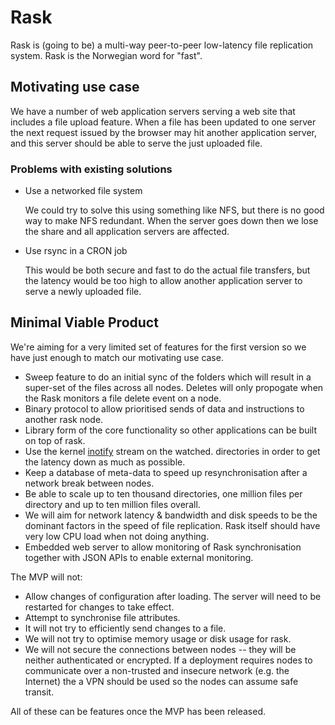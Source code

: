 # Rask #

Rask is (going to be) a multi-way peer-to-peer low-latency file replication system. Rask is the Norwegian word for "fast".


## Motivating use case ##

We have a number of web application servers serving a web site that includes a file upload feature. When a file has been updated to one server the next request issued by the browser may hit another application server, and this server should be able to serve the just uploaded file.

### Problems with existing solutions ###

* Use a networked file system

    We could try to solve this using something like NFS, but there is no good way to make NFS redundant. When the server goes down then we lose the share and all application servers are affected.
    
* Use rsync in a CRON job

    This would be both secure and fast to do the actual file transfers, but the latency would be too high to allow another application server to serve a newly uploaded file.
    
## Minimal Viable Product ##

We're aiming for a very limited set of features for the first version so we have just enough to match our motivating use case.

* Sweep feature to do an initial sync of the folders which will result in a super-set of the files across all nodes. Deletes will only propogate when the Rask monitors a file delete event on a node.
* Binary protocol to allow prioritised sends of data and instructions to another rask node.
* Library form of the core functionality so other applications can be built on top of rask.
* Use the kernel [inotify](http://man7.org/linux/man-pages/man7/inotify.7.html) stream on the watched. directories in order to get the latency down as much as possible.
* Keep a database of meta-data to speed up resynchronisation after a network break between nodes.
* Be able to scale up to ten thousand directories, one million files per directory and up to ten million files overall.
* We will aim for network latency & bandwidth and disk speeds to be the dominant factors in the speed of file replication. Rask itself should have very low CPU load when not doing anything.
* Embedded web server to allow monitoring of Rask synchronisation together with JSON APIs to enable external monitoring.

The MVP will not:

* Allow changes of configuration after loading. The server will need to be restarted for changes to take effect.
* Attempt to synchronise file attributes.
* It will not try to efficiently send changes to a file.
* We will not try to optimise memory usage or disk usage for rask.
* We will not secure the connections between nodes -- they will be neither authenticated or encrypted. If a deployment requires nodes to communicate over a non-trusted and insecure network (e.g. the Internet) the a VPN should be used so the nodes can assume safe transit.

All of these can be features once the MVP has been released.
